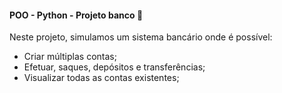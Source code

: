 
#### POO - Python - Projeto banco 🏦

Neste projeto, simulamos um sistema bancário onde é possível:

+ Criar múltiplas contas;
+ Efetuar, saques, depósitos e transferências;
+ Visualizar todas as contas existentes;
